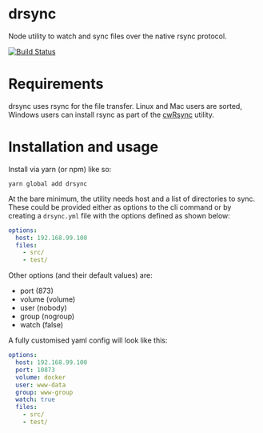 # drsync

Node utility to watch and sync files over the native rsync protocol.

[![Build Status](https://travis-ci.org/stefda/drsync.svg?branch=single-file-sync)](https://travis-ci.org/stefda/drsync)

# Requirements

drsync uses rsync for the file transfer. Linux and Mac users are sorted, Windows
users can install rsync as part of the [cwRsync](https://itefix.net/cwrsync)
utility.

# Installation and usage

Install via yarn (or npm) like so:

```yarn global add drsync```

At the bare minimum, the utility needs host and a list of directories to sync. These
could be provided either as options to the cli command or by creating a `drsync.yml`
file with the options defined as shown below:

```yaml
options:
  host: 192.168.99.100
  files:
    - src/
    - test/
```

Other options (and their default values) are:
- port (873)
- volume (volume)
- user (nobody)
- group (nogroup)
- watch (false)

A fully customised yaml config will look like this:

```yaml
options:
  host: 192.168.99.100
  port: 10873
  volume: docker
  user: www-data
  group: www-group
  watch: true
  files:  
    - src/
    - test/
```
